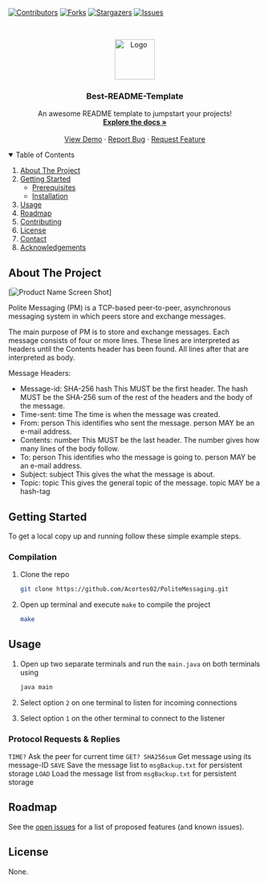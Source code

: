 <!-- PROJECT SHIELDS -->
[![Contributors][contributors-shield]][contributors-url]
[![Forks][forks-shield]][forks-url]
[![Stargazers][stars-shield]][stars-url]
[![Issues][issues-shield]][issues-url]


<!-- PROJECT LOGO -->
<br />
<p align="center">
  <a href="https://github.com/othneildrew/Best-README-Template">
    <img src="images/logo.png" alt="Logo" width="80" height="80">
  </a>

  <h3 align="center">Best-README-Template</h3>

  <p align="center">
    An awesome README template to jumpstart your projects!
    <br />
    <a href="https://github.com/othneildrew/Best-README-Template"><strong>Explore the docs »</strong></a>
    <br />
    <br />
    <a href="https://github.com/othneildrew/Best-README-Template">View Demo</a>
    ·
    <a href="https://github.com/othneildrew/Best-README-Template/issues">Report Bug</a>
    ·
    <a href="https://github.com/othneildrew/Best-README-Template/issues">Request Feature</a>
  </p>
</p>



<!-- TABLE OF CONTENTS -->
<details open="open">
  <summary>Table of Contents</summary>
  <ol>
    <li>
      <a href="#about-the-project">About The Project</a>
      <ul>
      </ul>
    </li>
    <li>
      <a href="#getting-started">Getting Started</a>
      <ul>
        <li><a href="#prerequisites">Prerequisites</a></li>
        <li><a href="#installation">Installation</a></li>
      </ul>
    </li>
    <li><a href="#usage">Usage</a></li>
    <li><a href="#roadmap">Roadmap</a></li>
    <li><a href="#contributing">Contributing</a></li>
    <li><a href="#license">License</a></li>
    <li><a href="#contact">Contact</a></li>
    <li><a href="#acknowledgements">Acknowledgements</a></li>
  </ol>
</details>



<!-- ABOUT THE PROJECT -->
## About The Project

[![Product Name Screen Shot][product-screenshot]]

Polite Messaging (PM) is a TCP-based peer-to-peer, asynchronous messaging system in which peers store and exchange messages.

The main purpose of PM is to store and exchange messages. Each message consists of four or more lines.
These lines are interpreted as headers until the Contents header has been found. All lines after that are interpreted as body.

Message Headers:
* Message-id: SHA-256 hash
This MUST be the first header. The hash MUST be the SHA-256 sum of the rest of the headers and the body of the message.
* Time-sent: time
The time is when the message was created.
* From: person
This identifies who sent the message. person MAY be an e-mail address.
* Contents: number
This MUST be the last header. The number gives how many lines of the body follow.
* To: person
This identifies who the message is going to. person MAY be an e-mail address.
* Subject: subject
This gives the what the message is about.
* Topic: topic
This gives the general topic of the message. topic MAY be a hash-tag


<!-- GETTING STARTED -->
## Getting Started

To get a local copy up and running follow these simple example steps.

### Compilation

1. Clone the repo
   ```sh
   git clone https://github.com/Acortes02/PoliteMessaging.git
   ```
2. Open up terminal and execute `make` to compile the project
   ```sh
   make
   ```

<!-- USAGE EXAMPLES -->
## Usage

1. Open up two separate terminals and run the `main.java` on both terminals using
   ```sh
   java main
   ```
2. Select option `2` on one terminal to listen for incoming connections

3. Select option `1` on the other terminal to connect to the listener

### Protocol Requests & Replies

`TIME?` Ask the peer for current time
`GET? SHA256sum` Get message using its message-ID
`SAVE`	Save the message list to `msgBackup.txt` for persistent storage
`LOAD`	Load the message list from `msgBackup.txt` for persistent storage


<!-- ROADMAP -->
## Roadmap

See the [open issues](https://github.com/Acortes02/PoliteMessaging/issues) for a list of proposed features (and known issues).


<!-- LICENSE -->
## License

None.



<!-- MARKDOWN LINKS & IMAGES -->
<!-- https://www.markdownguide.org/basic-syntax/#reference-style-links -->
[contributors-shield]: https://img.shields.io/github/contributors/othneildrew/Best-README-Template.svg?style=for-the-badge
[contributors-url]: https://github.com/Acortes02/PoliteMessaging/graphs/contributors
[forks-shield]: https://img.shields.io/github/forks/othneildrew/Best-README-Template.svg?style=for-the-badge
[forks-url]: https://github.com/Acortes02/PoliteMessaging/network/members
[stars-shield]: https://img.shields.io/github/stars/othneildrew/Best-README-Template.svg?style=for-the-badge
[stars-url]: https://github.com/Acortes02/PoliteMessaging/stargazers
[issues-shield]: https://img.shields.io/github/issues/othneildrew/Best-README-Template.svg?style=for-the-badge
[issues-url]: https://github.com/Acortes02/PoliteMessaging/issues
[product-screenshot]: images/screenshot.png